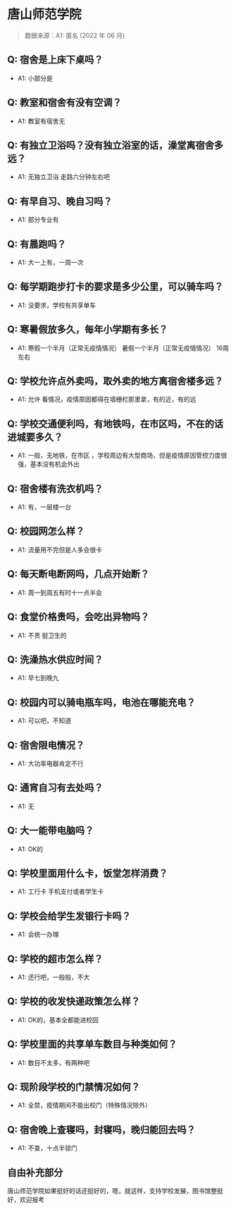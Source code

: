 # 唐山师范学院

> 数据来源：A1: 匿名 (2022 年 06 月)

## Q: 宿舍是上床下桌吗？

- A1: 小部分是

## Q: 教室和宿舍有没有空调？

- A1: 教室有宿舍无

## Q: 有独立卫浴吗？没有独立浴室的话，澡堂离宿舍多远？

- A1: 无独立卫浴
走路六分钟左右吧

## Q: 有早自习、晚自习吗？

- A1: 部分专业有

## Q: 有晨跑吗？

- A1: 大一上有，一周一次

## Q: 每学期跑步打卡的要求是多少公里，可以骑车吗？

- A1: 没要求，学校有共享单车

## Q: 寒暑假放多久，每年小学期有多长？

- A1: 寒假一个半月（正常无疫情情况）
暑假一个半月（正常无疫情情况）
16周左右

## Q: 学校允许点外卖吗，取外卖的地方离宿舍楼多远？

- A1: 允许
看情况，疫情原因都得在墙栅栏那里拿，有的近，有的远

## Q: 学校交通便利吗，有地铁吗，在市区吗，不在的话进城要多久？

- A1: 一般，无地铁，在市区 ，学校周边有大型商场，但是疫情原因管控力度很强，基本没有机会外出

## Q: 宿舍楼有洗衣机吗？

- A1: 有，一层楼一台

## Q: 校园网怎么样？

- A1: 流量用不完但是人多会很卡

## Q: 每天断电断网吗，几点开始断？

- A1: 周一到周五有时十一点半会

## Q: 食堂价格贵吗，会吃出异物吗？

- A1: 不贵 挺卫生的

## Q: 洗澡热水供应时间？

- A1: 早七到晚九

## Q: 校园内可以骑电瓶车吗，电池在哪能充电？

- A1: 可以吧，不知道

## Q: 宿舍限电情况？

- A1: 大功率电器肯定不行

## Q: 通宵自习有去处吗？

- A1: 无

## Q: 大一能带电脑吗？

- A1: OK的

## Q: 学校里面用什么卡，饭堂怎样消费？

- A1: 工行卡
手机支付或者学生卡

## Q: 学校会给学生发银行卡吗？

- A1: 会统一办理

## Q: 学校的超市怎么样？

- A1: 还行吧，一般般，不大

## Q: 学校的收发快递政策怎么样？

- A1: OK的，基本全都能进校园

## Q: 学校里面的共享单车数目与种类如何？

- A1: 数目不太多，有两种吧

## Q: 现阶段学校的门禁情况如何？

- A1: 全禁，疫情期间不能出校门（特殊情况除外）

## Q: 宿舍晚上查寝吗，封寝吗，晚归能回去吗？

- A1: 不查，十点半锁门

## 自由补充部分

唐山师范学院如果挺好的话还挺好的，嗯，就这样，支持学校发展，图书馆整挺好，欢迎报考